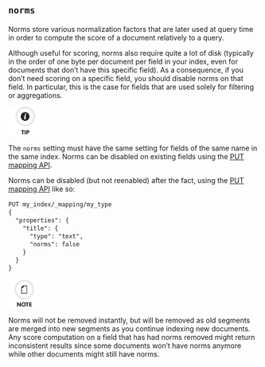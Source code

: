 ## `norms`

Norms store various normalization factors that are later used at query time in order to compute the score of a document relatively to a query.

Although useful for scoring, norms also require quite a lot of disk (typically in the order of one byte per document per field in your index, even for documents that don’t have this specific field). As a consequence, if you don’t need scoring on a specific field, you should disable norms on that field. In particular, this is the case for fields that are used solely for filtering or aggregations.

![Tip](/images/icons/tip.png)

The `norms` setting must have the same setting for fields of the same name in the same index. Norms can be disabled on existing fields using the [PUT mapping API](indices-put-mapping.html).

Norms can be disabled (but not reenabled) after the fact, using the [PUT mapping API](indices-put-mapping.html) like so:
    
    
    PUT my_index/_mapping/my_type
    {
      "properties": {
        "title": {
          "type": "text",
          "norms": false
        }
      }
    }

![Note](/images/icons/note.png)

Norms will not be removed instantly, but will be removed as old segments are merged into new segments as you continue indexing new documents. Any score computation on a field that has had norms removed might return inconsistent results since some documents won’t have norms anymore while other documents might still have norms.
